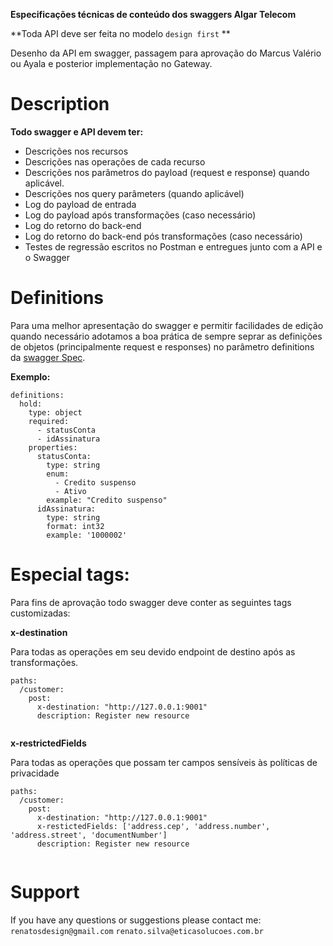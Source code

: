 __Especificações técnicas de conteúdo dos swaggers Algar Telecom__

**Toda API deve ser feita no modelo `design first` **

Desenho da API em swagger, passagem para aprovação do Marcus Valério ou Ayala e posterior implementação no Gateway.

# Description

__Todo swagger e API devem ter:__

* Descrições nos recursos
* Descrições nas operações de cada recurso
* Descrições nos parâmetros do payload (request e response) quando aplicável.
* Descrições nos query parâmeters (quando aplicável)
* Log do payload de entrada
* Log do payload após transformações (caso necessário)
* Log do retorno do back-end 
* Log do retorno do back-end pós transformações (caso necessário)
* Testes de regressão escritos no Postman e entregues junto com a API e o Swagger

# Definitions

Para uma melhor apresentação do swagger e permitir facilidades de edição quando necessário adotamos a boa prática de
sempre seprar as definições de objetos (principalmente request e responses) no parâmetro definitions da [swagger Spec](https://github.com/OAI/OpenAPI-Specification/blob/master/versions/2.0.md#definitionsObject).

__Exemplo:__

```
definitions:
  hold:
    type: object
    required:
      - statusConta
      - idAssinatura
    properties:
      statusConta:
        type: string
        enum:
          - Credito suspenso
          - Ativo
        example: "Credito suspenso"
      idAssinatura:
        type: string
        format: int32
        example: '1000002'
```

# Especial tags:

Para fins de aprovação todo swagger deve conter as seguintes tags customizadas:

__x-destination__

Para todas as operações em seu devido endpoint de destino após as transformações.

```
paths: 
  /customer:
    post:
      x-destination: "http://127.0.0.1:9001"
      description: Register new resource
      
```

__x-restrictedFields__

Para todas as operações que possam ter campos sensíveis às políticas de privacidade 

```
paths: 
  /customer:
    post:
      x-destination: "http://127.0.0.1:9001"
      x-restictedFields: ['address.cep', 'address.number', 'address.street', 'documentNumber']
      description: Register new resource
      
```

# Support

If you have any questions or suggestions please contact me: `renatosdesign@gmail.com` `renato.silva@eticasolucoes.com.br`
